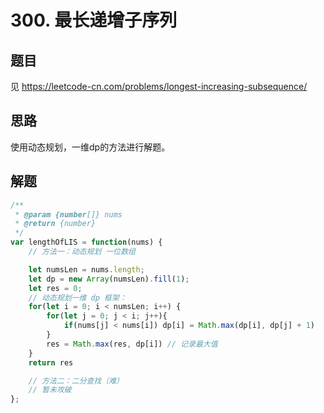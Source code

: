 # 300. 最长递增子序列

## 题目

见 https://leetcode-cn.com/problems/longest-increasing-subsequence/

## 思路

使用动态规划，一维dp的方法进行解题。



## 解题

```javascript
/**
 * @param {number[]} nums
 * @return {number}
 */
var lengthOfLIS = function(nums) {
    // 方法一：动态规划 一位数组

    let numsLen = nums.length;
    let dp = new Array(numsLen).fill(1);
    let res = 0;
    // 动态规划一维 dp 框架：
    for(let i = 0; i < numsLen; i++) {
        for(let j = 0; j < i; j++){
            if(nums[j] < nums[i]) dp[i] = Math.max(dp[i], dp[j] + 1)
        }
        res = Math.max(res, dp[i]) // 记录最大值
    }
    return res 

    // 方法二：二分查找（难）
    // 暂未攻破
};
```